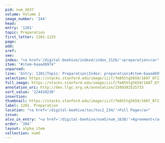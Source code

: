 ```yaml
---
pid: num_1637
volume: Volume 2
image_number: '244'
head:
entry: '1201'
topic: Preparation
first_letter: 1201-1225
page:
add:
xref:
see:
index: "<a href='/digital-beehive/index4/index_3126/'>preparation</a>"
item: "#item-6aaad6974"
unparsed:
line: 'Entry: 1201|Topic: Preparation|Index: preparation|#item-6aaad6974'
selection: https://stacks.stanford.edu/image/iiif/fm855tg5659/1607_0711/851,230,2973,565/full/0/default.jpg
full_image: https://stacks.stanford.edu/image/iiif/fm855tg5659/1607_0711/full/full/0/default.jpg
annotation_uri: http://dev.llgc.org.uk/annotation/1589382525733
sort_value: '224410230'
insertion:
thumbnail: https://stacks.stanford.edu/image/iiif/fm855tg5659/1607_0711/851,230,600,180/250,/0/default.jpg
label: 1201. Preparation
location: "<a href='/digital-beehive/toc/toc2_234/'>Full Page</a>"
issue:
also_in_entry: "<a href='/digital-beehive/num5/num_1638/'>Agreement</a>"
order: '304'
layout: alpha_item
collection: num5
---
```

